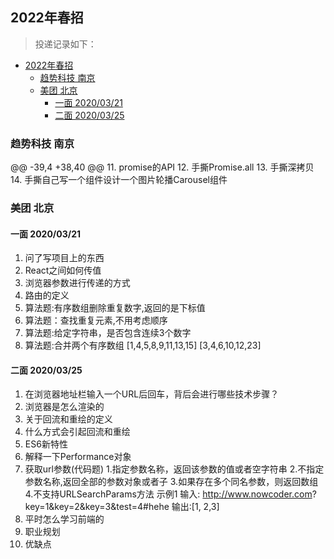 ## 2022年春招

> 投递记录如下：
- [2022年春招](#2022年春招)
  - [趋势科技 南京](#趋势科技-南京)
  - [美团 北京](#美团-北京)
    - [一面 2020/03/21](#一面-20200321)
    - [二面 2020/03/25](#二面-20200325)

### 趋势科技 南京

 @@ -39,4 +38,40 @@
11. promise的API
12. 手撕Promise.all
13. 手撕深拷贝
14. 手撕自己写一个组件设计一个图片轮播Carousel组件

### 美团 北京

#### 一面 2020/03/21

1. 问了写项目上的东西
2. React之间如何传值
3. 浏览器参数进行传递的方式
4. 路由的定义
5. 算法题:有序数组删除重复数字,返回的是下标值
6. 算法题：查找重复元素,不用考虑顺序
7. 算法题:给定字符串，是否包含连续3个数字
8. 算法题:合并两个有序数组 [1,4,5,8,9,11,13,15] [3,4,6,10,12,23]


#### 二面 2020/03/25

1. 在浏览器地址栏输入一个URL后回车，背后会进行哪些技术步骤？
2. 浏览器是怎么渲染的
3. 关于回流和重绘的定义
4. 什么方式会引起回流和重绘
5. ES6新特性
6. 解释一下Performance对象
7. 获取url参数(代码题)
      1.指定参数名称，返回该参数的值或者空字符串
      2.不指定参数名称,返回全部的参数对象或者子
      3.如果存在多个同名参数，则返回数组
      4.不支持URLSearchParams方法
      示例1
        输入:
        http://www.nowcoder.com?
        key=1&key=2&key=3&test=4#hehe
      输出:[1, 2,3]
8. 平时怎么学习前端的
8. 职业规划
9. 优缺点